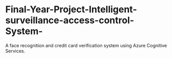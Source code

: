 # Final-Year-Project-Intelligent-surveillance-access-control-System-
A face recognition and credit card verification system using Azure Cognitive Services.
